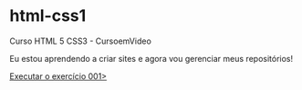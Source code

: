 # html-css1
 Curso HTML 5 CSS3 - CursoemVideo

Eu estou aprendendo a criar sites e agora vou gerenciar meus repositórios!

<a href="https://guartierielcio.github.io/html-css1/exercicios/ex001/index.html">Executar o exercício 001></a>
